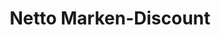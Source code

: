 ---
title: "Netto Marken-Discount"
url: /bad-liebenwerda/netto-marken-discount/
shop: Supermarkt
---